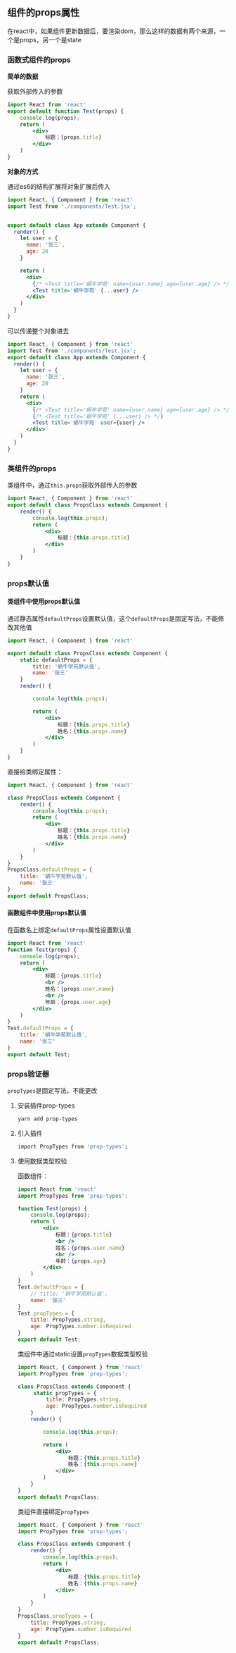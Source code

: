 ## 组件的props属性

在react中，如果组件更新数据后，要渲染dom，那么这样的数据有两个来源，一个是props，另一个是state



### 函数式组件的props

**简单的数据**

获取外部传入的参数

```jsx
import React from 'react'
export default function Test(props) {
    console.log(props);
    return (
        <div>
            标题：{props.title}
        </div>
    )
}
```



**对象的方式**

通过es6的结构扩展将对象扩展后传入

```jsx
import React, { Component } from 'react'
import Test from './components/Test.jsx';


export default class App extends Component {
  render() {
    let user = {
      name: '张三',
      age: 20
    }

    return (
      <div>
        {/* <Test title='蜗牛学苑' name={user.name} age={user.age} /> */}
        <Test title='蜗牛学苑' {...user} />
      </div>
    )
  }
}
```



可以传递整个对象进去

```jsx
import React, { Component } from 'react'
import Test from './components/Test.jsx';
export default class App extends Component {
  render() {
    let user = {
      name: '张三',
      age: 20
    }
    return (
      <div>
        {/* <Test title='蜗牛学苑' name={user.name} age={user.age} /> */}
        {/* <Test title='蜗牛学苑' {...user} /> */}
        <Test title='蜗牛学苑' user={user} />
      </div>
    )
  }
}
```



### 类组件的props

类组件中，通过`this.props`获取外部传入的参数

```jsx
import React, { Component } from 'react'
export default class PropsClass extends Component {
    render() {
        console.log(this.props);
        return (
            <div>
                标题：{this.props.title}
            </div>
        )
    }
}
```





### props默认值

#### 类组件中使用props默认值

通过静态属性`defaultProps`设置默认值，这个`defaultProps`是固定写法，不能修改其他值

```jsx
import React, { Component } from 'react'

export default class PropsClass extends Component {
    static defaultProps = {
        title: '蜗牛学苑默认值',
        name: '张三'
    }
    render() {

        console.log(this.props);

        return (
            <div>
                标题：{this.props.title}
                姓名：{this.props.name}
            </div>
        )
    }
}
```



直接给类绑定属性：

```jsx
import React, { Component } from 'react'

class PropsClass extends Component {
    render() {
        console.log(this.props);
        return (
            <div>
                标题：{this.props.title}
                姓名：{this.props.name}
            </div>
        )
    }
}
PropsClass.defaultProps = {
    title: '蜗牛学苑默认值',
    name: '张三'
}
export default PropsClass;
```



#### 函数组件中使用props默认值

在函数名上绑定`defaultProps`属性设置默认值

```jsx
import React from 'react'
function Test(props) {
    console.log(props);
    return (
        <div>
            标题：{props.title}
            <br />
            姓名：{props.user.name}
            <br />
            年龄：{props.user.age}
        </div>
    )
}
Test.defaultProps = {
    title: '蜗牛学苑默认值',
    name: '张三'
}
export default Test;
```



### props验证器

`propTypes`是固定写法，不能更改

1. 安装插件prop-types

   ```bash
   yarn add prop-types
   ```

2. 引入插件

   ```bash
   import PropTypes from 'prop-types';
   ```

3. 使用数据类型校验

   函数组件：

   ```jsx
   import React from 'react'
   import PropTypes from 'prop-types';
   
   function Test(props) {
       console.log(props);
       return (
           <div>
               标题：{props.title}
               <br />
               姓名：{props.user.name}
               <br />
               年龄：{props.age}
           </div>
       )
   }
   Test.defaultProps = {
       // title: '蜗牛学苑默认值',
       name: '张三'
   }
   Test.propTypes = {
       title: PropTypes.string,
       age: PropTypes.number.isRequired
   }
   export default Test;
   ```

   类组件中通过static设置`propTypes`数据类型校验

   ```jsx
   import React, { Component } from 'react'
   import PropTypes from 'prop-types';
   
   class PropsClass extends Component {
        static propTypes = {
            title: PropTypes.string,
            age: PropTypes.number.isRequired
       }
       render() {
   
           console.log(this.props);
   
           return (
               <div>
                   标题：{this.props.title}
                   姓名：{this.props.name}
               </div>
           )
       }
   }
   export default PropsClass;
   
   ```

   类组件直接绑定`propTypes`

   ```jsx
   import React, { Component } from 'react'
   import PropTypes from 'prop-types';
   
   class PropsClass extends Component {
       render() {
           console.log(this.props);
           return (
               <div>
                   标题：{this.props.title}
                   姓名：{this.props.name}
               </div>
           )
       }
   }
   PropsClass.propTypes = {
       title: PropTypes.string,
       age: PropTypes.number.isRequired
   }
   export default PropsClass;
   
   ```

   









